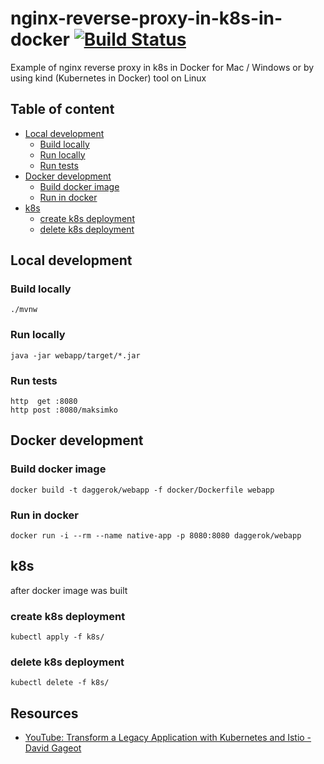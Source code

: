 # nginx-reverse-proxy-in-k8s-in-docker [![Build Status](https://travis-ci.org/daggerok/nginx-reverse-proxy-in-k8s-in-docker.svg?branch=master)](https://travis-ci.org/daggerok/nginx-reverse-proxy-in-k8s-in-docker)
Example of nginx reverse proxy in k8s in Docker for Mac / Windows or by using kind (Kubernetes in Docker) tool on Linux

## Table of content

* [Local development](#local-development)
  - [Build locally](#build-locally)
  - [Run locally](#run-locally)
  - [Run tests](#run-tests)
* [Docker development](#docker-development)
  - [Build docker image](#build-docker-image)
  - [Run in docker](#run-in-docker)
* [k8s](#k8s)
  - [create k8s deployment](#create-k8s-deployment)
  - [delete k8s deployment](#delete-k8s-deployment)

## Local development

### Build locally

```shell script
./mvnw
```

### Run locally

```shell script
java -jar webapp/target/*.jar
```

### Run tests

```shell script
http  get :8080
http post :8080/maksimko
```

## Docker development

### Build docker image

```shell script
docker build -t daggerok/webapp -f docker/Dockerfile webapp
```

### Run in docker

```shell script
docker run -i --rm --name native-app -p 8080:8080 daggerok/webapp
```

## k8s

after docker image was built

### create k8s deployment

```shell script
kubectl apply -f k8s/
```

### delete k8s deployment

```shell script
kubectl delete -f k8s/
```

## Resources

* [YouTube: Transform a Legacy Application with Kubernetes and Istio - David Gageot](https://www.youtube.com/watch?v=6jBetJgluEE&list=UUCBVCTuk6uJrN3iFV_3vurg&index=5)
